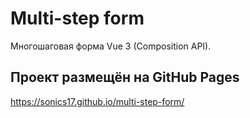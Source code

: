 # Multi-step form

Многошаговая форма Vue 3 (Composition API).

## Проект размещён на GitHub Pages
https://sonics17.github.io/multi-step-form/
